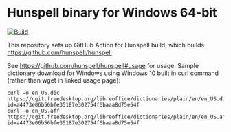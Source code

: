 # Hunspell binary for Windows 64-bit

[![Build](https://github.com/iquiw/hunspell-binary/actions/workflows/build.yml/badge.svg)](https://github.com/iquiw/hunspell-binary/actions/workflows/build.yml)

This repository sets up GitHub Action for Hunspell build, which builds https://github.com/hunspell/hunspell

See https://github.com/hunspell/hunspell#usage for usage.
Sample dictionary download for Windows using Windows 10 built in curl command (rather than wget in linked usage page):

    curl -o en_US.dic https://cgit.freedesktop.org/libreoffice/dictionaries/plain/en/en_US.dic?id=a4473e06b56bfe35187e302754f6baaa8d75e54f
    curl -o en_US.aff https://cgit.freedesktop.org/libreoffice/dictionaries/plain/en/en_US.aff?id=a4473e06b56bfe35187e302754f6baaa8d75e54f
